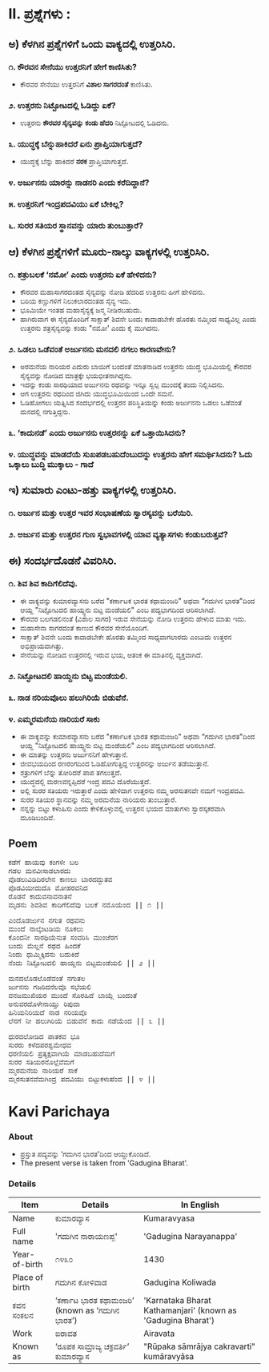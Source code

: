 # II. ಪ್ರಶ್ನೆಗಳು :
## ಅ) ಕೆಳಗಿನ ಪ್ರಶ್ನೆಗಳಿಗೆ ಒಂದು ವಾಕ್ಯದಲ್ಲಿ ಉತ್ತರಿಸಿರಿ.
### ೧. ಕೌರವನ ಸೇನೆಯು ಉತ್ತರನಿಗೆ ಹೇಗೆ ಕಾಣಿಸಿತು?
* ಕೌರವರ ಸೇನೆಯು ಉತ್ತರನಿಗೆ **ವಿಶಾಲ ಸಾಗರದಂತೆ** ಕಾಣಿಸಿತು.
### ೨. ಉತ್ತರನು ನಿಟ್ಟೋಟದಲ್ಲಿ ಓಡಿದ್ದು ಏಕೆ?
* ಉತ್ತರನು **ಕೌರವರ ಸೈನ್ಯವನ್ನು ಕಂಡು ಹೆದರಿ** ನಿಟ್ಟೋಟದಲ್ಲಿ ಓಡಿದನು.
### ೩. ಯುದ್ಧಕ್ಕೆ ಬೆನ್ನುಹಾಕಿದರೆ ಏನು ಪ್ರಾಪ್ತಿಯಾಗುತ್ತದೆ?
* ಯುದ್ಧಕ್ಕೆ ಬೆನ್ನು ಹಾಕಿದರೆ **ನರಕ** ಪ್ರಾಪ್ತಿಯಾಗುತ್ತದೆ.
### ೪. ಅರ್ಜುನನು ಯಾರನ್ನು ನಾಡನರಿ ಎಂದು ಕರೆದಿದ್ದಾನೆ?
### ೫. ಉತ್ತರನಿಗೆ ಇಂದ್ರಪದವಿಯು ಏಕೆ ಬೇಕಿಲ್ಲ?
### ೬. ಸುರರ ಸತಿಯರ ಸ್ಥಾನವನ್ನು ಯಾರು ತುಂಬುತ್ತಾರೆ?

## ಆ) ಕೆಳಗಿನ ಪ್ರಶ್ನೆಗಳಿಗೆ ಮೂರು-ನಾಲ್ಕು ವಾಕ್ಯಗಳಲ್ಲಿ ಉತ್ತರಿಸಿರಿ.
### ೧. ಶತ್ರುಬಲಕೆ ‘ನಮೋ’ ಎಂದು ಉತ್ತರನು ಏಕೆ ಹೇಳಿದನು?
* ಕೌರವರ ಮಹಾಸಾಗರದಂತಹ ಸೈನ್ಯವನ್ನು ನೋಡಿ ಹೆದರಿದ ಉತ್ತರನು ಹೀಗೆ ಹೇಳಿದನು.
* ಬರಿಯ ಕಣ್ಣುಗಳಿಗೆ ನಿಲುಕಲಾರದಂತಹ ಸೈನ್ಯ ಇದು.
* ಭೂಮಿಯೇ ಇಂತಹ ಮಹಾಸೈನ್ಯಕ್ಕೆ ಜನ್ಮ ನೀಡಿರಬಹುದು.
* ಹಾಗಿರುವಾಗ ಈ ಸೈನ್ಯದೊಂದಿಗೆ ಸಾಕ್ಷಾತ್‌ ಶಿವನೇ ಬಂದು ಕಾದಾಡಬೇಕೇ ಹೊರತು ನಮ್ಮಿಂದ ಸಾಧ್ಯವಿಲ್ಲ ಎಂದು ಉತ್ತರನು ಶತ್ರಸೈನ್ಯವನ್ನು ಕಂಡು "ನಮೋ' ಎಂದು ಕೈ ಮುಗಿದನು.

### ೨. ಒಡಲು ಒಡೆವಂತೆ ಅರ್ಜುನನು ಮನದಲಿ ನಗಲು ಕಾರಣವೇನು?
* ಅರಮನೆಯ ನಾರಿಯರ ಎದುರು ಬಾಯಿಗೆ ಬಂದಂತೆ ಮಾತನಾಡಿದ ಉತ್ತರನು ಯುದ್ಧ ಭೂಮಿಯಲ್ಲಿ ಕೌರವರ ಸೈನ್ಯವನ್ನು ನೋಡಿದ ಮಾತ್ರಕ್ಕೇ ಭಯಭೀತನಾಗಿದ್ದನು.
* ಇದನ್ನು ಕಂಡು ಸಾರಥಿಯಾದ ಅರ್ಜುನನು ರಥವನ್ನು ಇನ್ನೂ ಸ್ವಲ್ಪ ಮುಂದಕ್ಕೆ ತಂದು ನಿಲ್ಲಿಸಿದನು.
* ಆಗ ಉತ್ತರನು ರಥದಿಂದ ಜಿಗಿದು ಯುದ್ಧಭೂಮಿಯಿಂದ ಒಂದೇ ಸಮನೆ.
* ಓಡಿಹೋಗಲು ಯತ್ನಿಸಿದ ಸಂದರ್ಭದಲ್ಲಿ ಉತ್ತರನ ಪರಿಸ್ಥಿತಿಯನ್ನು ಕಂಡು ಅರ್ಜುನನು ಒಡಲು ಒಡೆವಂತೆ ಮನದಲ್ಲಿ ನಗುತ್ತಿದ್ದನು.

### ೩. ‘ಕಾದುನಡೆ’ ಎಂದು ಅರ್ಜುನನು ಉತ್ತರನನ್ನು ಏಕೆ ಒತ್ತಾಯಿಸಿದನು?
### ೪. ಯುದ್ಧವನ್ನು ಮಾಡದೆಯೆ ಸುಖಪಡಬಹುದೆಂಬುದನ್ನು ಉತ್ತರನು ಹೇಗೆ ಸಮರ್ಥಿಸಿದನು? ಓದು ಒಕ್ಕಾಲು ಬುದ್ಧಿ ಮುಕ್ಕಾಲು - ಗಾದೆ

## ಇ) ಸುಮಾರು ಎಂಟು-ಹತ್ತು ವಾಕ್ಯಗಳಲ್ಲಿ ಉತ್ತರಿಸಿರಿ.
### ೧. ಅರ್ಜುನ ಮತ್ತು ಉತ್ತರ ಇವರ ಸಂಭಾಷಣೆಯ ಸ್ವಾರಸ್ಯವನ್ನು ಬರೆಯಿರಿ.
### ೨. ಅರ್ಜುನ ಮತ್ತು ಉತ್ತರನ ಗುಣ ಸ್ವಭಾವಗಳಲ್ಲಿ ಯಾವ ವ್ಯತ್ಯಾಸಗಳು ಕಂಡುಬರುತ್ತವೆ?

## ಈ) ಸಂದರ್ಭದೊಡನೆ ವಿವರಿಸಿರಿ.
### ೧. ಶಿವ ಶಿವ ಕಾದಿಗೆಲಿದೆವು.
* ಈ ವಾಕ್ಯವನ್ನು ಕುಮಾರವ್ಯಾಸನು ಬರೆದ "ಕರ್ಣಾಟಕ ಭಾರತ ಕಥಾಮಂಜರಿ" ಅಥವಾ “ಗದುಗಿನ ಭಾರತ"ದಿಂದ ಆಯ್ದ "ನಿಟ್ಟೋಟದಲಿ ಹಾಯ್ದ್ಜನು ಬಿಟ್ಟ ಮಂಡೆಯಲಿ" ಎಂಬ ಪದ್ಯಭಾಗದಿಂದ ಆರಿಸಲಾಗಿದೆ.
* ಕೌರವರ ಬಲಗಡಲಿನಂತೆ (ವಿಶಾಲ ಸಾಗರ) ಇರುವ ಸೇನೆಯನ್ನು ನೋಡಿ ಉತ್ತರನು ಹೇಳುವ ಮಾತು ಇದು.
* ಮಹಾಸೇನಾ ಸಾಗರದಂತೆ ಕಾಣುವ ಕೌರವರ ಸೇನೆಯೊಂದಿಗೆ.
* ಸಾಕ್ಷಾತ್‌ ಶಿವನೇ ಬಂದು ಕಾದಾಡಬೇಕೇ ಹೊರತು ತಮ್ಮಿಂದ ಸಾಧ್ಯವಾಗಲಾರದು ಎಂಬುದು ಉತ್ತರನ ಅಭಿಪ್ರಾಯವಾಗಿತ್ತು.
* ಸೇನೆಯನ್ನು ನೋಡಿದ ಉತ್ತರನಲ್ಲಿ ಇರುವ ಭಯ, ಆತಂಕ ಈ ಮಾತಿನಲ್ಲಿ ವ್ಯಕ್ತವಾಗಿದೆ.

### ೨. ನಿಟ್ಟೋಟದಲಿ ಹಾಯ್ದನು ಬಿಟ್ಟ ಮಂಡೆಯಲಿ.

### ೩. ನಾಡ ನರಿಯವೊಲು ಹಲುಗಿರಿಯೆ ಬಿಡುವೆನೆ.

### ೪. ಎಮ್ಮರಮನೆಯ ನಾರಿಯರೆ ಸಾಕು
* ಈ ವಾಕ್ಯವನ್ನು ಕುಮಾರವ್ಯಾಸನು ಬರೆದ "ಕರ್ಣಾಟಕ ಭಾರತ ಕಥಾಮಂಜರಿ" ಅಥವಾ “ಗದುಗಿನ ಭಾರತ"ದಿಂದ ಆಯ್ದ "ನಿಟ್ಟೋಟದಲಿ ಹಾಯ್ದ್ಜನು ಬಿಟ್ಟ ಮಂಡೆಯಲಿ" ಎಂಬ ಪದ್ಯಭಾಗದಿಂದ ಆರಿಸಲಾಗಿದೆ.
* ಈ ಮಾತನ್ನು ಉತ್ತರನು ಅರ್ಜುನನಿಗೆ ಹೇಳುತ್ತಾನೆ.
* ಜೀವಭಯದಿಂದ ರಣರಂಗದಿಂದ ಓಡಿಹೋಗುತ್ತಿದ್ದ ಉತ್ತರನನ್ನು ಅರ್ಜುನ ತಡೆಯುತ್ತಾನೆ.
* ಶತ್ರುಗಳಿಗೆ ಬೆನ್ನು ತೋರಿದರೆ ಪಾಪ ತಗಲುತ್ತದೆ.
* ಯುದ್ಧದಲ್ಲಿ ಮರಣವನ್ನಪ್ಪಿದರೆ ಇಂದ್ರ ಪದವಿ ದೊರೆಯುತ್ತದೆ.
* ಅಲ್ಲಿ ಸುರರ ಸತಿಯರು ಇರುತ್ತಾರೆ ಎಂದು ಹೇಳಿದಾಗ ಉತ್ತರನು ನಮ್ಮ ಅರಸುತನವೇ ನಮಗೆ ಇಂದ್ರಪದವಿ.
* ಸುರರ ಸತಿಯರ ಸ್ಥಾನವನ್ನು ನಮ್ಮ ಅರಮನೆಯ ನಾರಿಯರು ತುಂಬುತ್ತಾರೆ.
* ನನ್ನನ್ನು ಬಿಟ್ಟು ಕಳುಹಿಸು ಎಂದು ಕೇಳಿಕೊಳ್ಳುವಲ್ಲಿ ಉತ್ತರನ ಭಯದ ಮಾತುಗಳು ಸ್ವಾರಸ್ಕಕರವಾಗಿ ಮೂಡಿಬಂದಿವೆ.

## Poem
<pre>
ಕಡೆಗೆ ಹಾಯವು ಕಂಗಳೀ ಬಲ
ಗಡಲ ಮನವೀಸಾಡಲಾರದು
ವೊಡಲುವಿಡಿದಿರಲೇನ ಕಾಣಲು ಬಾರದದ್ಭುತವ
ಪೊಡವಿಯೀದುದೊ ಮೋಹರವನಿದ
ರೊಡನೆ ಕಾದುವನಾವನಾತನೆ
ಮೃಡನು ಶಿವಶಿವ ಕಾದಿಗೆಲಿದೆವು ಬಲಕೆ ನಮೊಯೆಂದ || ೧ ||
</pre>
<pre>
ಎಂದೊಡರ್ಜುನ ನಗುತ ರಥವನು
ಮುಂದೆ ನಾಲ್ಕೆಂಟಡಿಯ ನೂಕಲು
ಕೊಂದನೀ ಸಾರಥಿಯೆನುತ ಸಂವರಿಸಿ ಮುಂಜೆರಗ
ಬಂದು ಮೆಲ್ಲನೆ ರಥದ ಹಿಂದಕೆ
ನಿಂದು ಧುಮ್ಮಿಕ್ಕಿದನು ಬದುಕಿದೆ
ನೆಂದು ನಿಟ್ಟೋಟದಲಿ ಹಾಯ್ದನು ಬಿಟ್ಟಮಂಡೆಯಲಿ || ೨ ||
</pre>
<pre>
ಮನದಲೊಡಲೊಡೆವಂತೆ ನಗುತಲ
ರ್ಜುನನು ಗಜರಿದನೆಲವೊ ಸಭೆಯಲಿ
ವನಜಮುಖಿಯರ ಮುಂದೆ ಸೊರಹಿದೆ ಬಾಯ್ಗೆ ಬಂದಂತೆ
ಅನುವರದೊಳೇನಾಯ್ತು ರಿಪುವಾ
ಹಿನಿಯನಿರಿಯದೆ ನಾಡ ನರಿಯವೊ
ಲೆನಗೆ ನೀ ಹಲುಗಿರಿಯೆ ಬಿಡುವೆನೆ ಕಾದು ನಡೆಯೆಂದ || ೩ ||
</pre>
<pre>
ಧುರದಲೋಡಿದ ಪಾತಕವ ಭೂ
ಸುರರು ಕಳೆದಪರಶ್ವಮೇಧವ
ಧರಣಿಯಲಿ ಪ್ರತ್ಯಕ್ಷವಾಗಿಯೆ ಮಾಡಬಹುದೆಮಗೆ
ಸುರರ ಸತಿಯರನೊಲ್ಲೆವೆಮಗೆ
ಮ್ಮರಮನೆಯ ನಾರಿಯರೆ ಸಾಕೆ
ಮ್ಮರಸುತನವೆಮಗಿಂದ್ರ ಪದವಿಯು ಬಿಟ್ಟುಕಳುಹೆಂದ || ೪ ||
</pre>

# Kavi Parichaya
### About 
* ಪ್ರಸ್ತುತ ಪದ್ಯವನ್ನು ‘ಗದುಗಿನ ಭಾರತ’ದಿಂದ ಆಯ್ದುಕೊಂಡಿದೆ.
* The present verse is taken from 'Gadugina Bharat'.

### Details
|Item | Details| In English|
|-|-|-|
|Name | ಕುಮಾರವ್ಯಾಸ | Kumaravyasa
|Full name | 'ಗದುಗಿನ ನಾರಾಯಣಪ್ಪ'| 'Gadugina Narayanappa'|
|Year-of-birth | ೧೪೩೦ | 1430
|Place of birth | ಗದುಗಿನ ಕೋಳಿವಾಡ | Gadugina Koliwada
|ಕವನ ಸಂಕಲನ |   ‘ಕರ್ಣಾಟ ಭಾರತ ಕಥಾಮಂಜರಿ’ (known as  ‘ಗದುಗಿನ ಭಾರತ’)  |'Karnataka Bharat Kathamanjari' (known as 'Gadugina Bharat')
|Work|ಐರಾವತ |Airavata|
|Known as | ‘ರೂಪಕ ಸಾಮ್ರಾಜ್ಯ ಚಕ್ರವರ್ತಿ’ <br> ಕುಮಾರವ್ಯಾಸ | "Rūpaka sāmrājya cakravarti" <br> kumāravyāsa |

